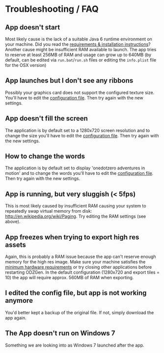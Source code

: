 # Troubleshooting / FAQ #

## App doesn't start ##

Most likely cause is the lack of a suitable Java 6 runtime environment on your machine. Did you read the [requirements & installation instructions](Installation.md)? Another cause might be insufficient RAM available to launch. The app tries to reserve at least 256MB of RAM and usage can grow up to 640MB (by default, can be edited via `run.bat`/`run.sh` files or editing the `info.plist` file for the OSX version)

## App launches but I don't see any ribbons ##

Possibly your graphics card does not support the configured texture size. You'll have to edit the [configuration file](UserGuideConfig.md). Then try again with the new settings.

## App doesn't fill the screen ##

The application is by default set to a 1280x720 screen resolution and to change the size you'll have to edit the [configuration file](UserGuideConfig.md). Then try again with the new settings.

## How to change the words ##

The application is by default set to display 'onedotzero adventures in motion' and to change the words you'll have to edit the [configuration file](UserGuideConfig.md). Then try again with the new settings.

## App is running, but very sluggish (< 5fps) ##

This is most likely caused by insufficient RAM causing your system to repeatedly swap virtual memory from disk: http://en.wikipedia.org/wiki/Paging. Try editing the RAM settings (see above).

## App freezes when trying to export high res assets ##

Again, this is probably a RAM issue because the app can't reserve enough memory for the high res image. Make sure your machine satisfies the [minimum hardware requirements](Installation#Minimum_hardware_requirements.md) or try closing other applications before restarting ODZGen. In the default configuration (1280x720 and export tiles = 10) the app will require approx. 560MB of RAM when exporting.

## I edited the config file, but app is not working anymore ##

You'd better kept a backup of the original file. If not, simply download the app again.

## The App doesn't run on Windows 7 ##

Something we are looking into as Windows 7 launched after the app.
